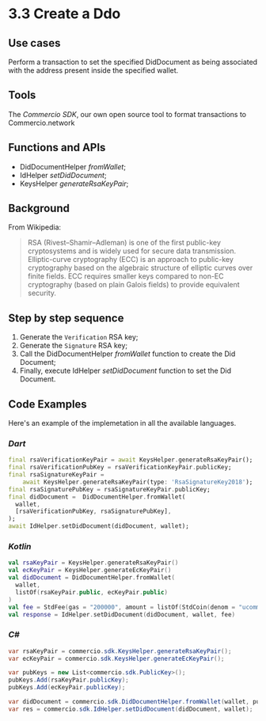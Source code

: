# 3.3 Create a Ddo

## Use cases

Perform a transaction to set the specified DidDocument as being associated with the address present inside the specified wallet.

## Tools

The _Commercio SDK_, our own open source tool to format transactions to Commercio.network

## Functions and APIs

- DidDocumentHelper _fromWallet_;
- IdHelper _setDidDocument_;
- KeysHelper _generateRsaKeyPair_;

## Background

From Wikipedia:
> RSA (Rivest–Shamir–Adleman) is one of the first public-key cryptosystems and is widely used for secure data transmission.
> Elliptic-curve cryptography (ECC) is an approach to public-key cryptography based on the algebraic structure of elliptic curves over finite fields. ECC requires smaller keys compared to non-EC cryptography (based on plain Galois fields) to provide equivalent security.

## Step by step sequence

1. Generate the `Verification` RSA key;
2. Generate the `Signature` RSA key;
3. Call the DidDocumentHelper _fromWallet_ function to create the Did Document;
4. Finally, execute IdHelper _setDidDocument_ function to set the Did Document.

## Code Examples

Here's an example of the implemetation in all the available languages.

### _Dart_

```dart
final rsaVerificationKeyPair = await KeysHelper.generateRsaKeyPair();
final rsaVerificationPubKey = rsaVerificationKeyPair.publicKey;
final rsaSignatureKeyPair =
    await KeysHelper.generateRsaKeyPair(type: 'RsaSignatureKey2018');
final rsaSignaturePubKey = rsaSignatureKeyPair.publicKey;
final didDocument =  DidDocumentHelper.fromWallet(
  wallet,
  [rsaVerificationPubKey, rsaSignaturePubKey],
);
await IdHelper.setDidDocument(didDocument, wallet);
```

### _Kotlin_

```kotlin
val rsaKeyPair = KeysHelper.generateRsaKeyPair()
val ecKeyPair = KeysHelper.generateEcKeyPair()
val didDocument = DidDocumentHelper.fromWallet(
  wallet,
  listOf(rsaKeyPair.public, ecKeyPair.public)
)
val fee = StdFee(gas = "200000", amount = listOf(StdCoin(denom = "ucommercio", amount = "10000")))
val response = IdHelper.setDidDocument(didDocument, wallet, fee)
```

### _C#_

```csharp
var rsaKeyPair = commercio.sdk.KeysHelper.generateRsaKeyPair();
var ecKeyPair = commercio.sdk.KeysHelper.generateEcKeyPair();

var pubKeys = new List<commercio.sdk.PublicKey>();
pubKeys.Add(rsaKeyPair.publicKey);
pubKeys.Add(ecKeyPair.publicKey);

var didDocument = commercio.sdk.DidDocumentHelper.fromWallet(wallet, pubKeys);
var res = commercio.sdk.IdHelper.setDidDocument(didDocument, wallet);
```
